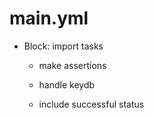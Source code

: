 



# main.yml


* Block: import tasks

    * make assertions

    * handle keydb

    * include successful status